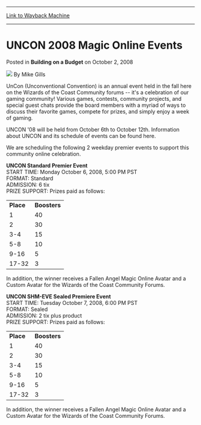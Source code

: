
---
[Link to Wayback Machine](https://web.archive.org/web/20220525221659/https://magic.wizards.com/en/articles/archive/building-budget/uncon-2008-magic-online-events-2008-10-02)

[_metadata_:author]:- "Mike Gills"
[_metadata_:description]:- "UnCon (Unconventional Convention) is an annual event held in the fall here on the Wizards of the Coast Community forums -- it's a celebration of our gaming community! Various games, contests, community projects, and special guest chats provide the board members with a myriad of ways to discuss their favorite games, compete for prizes, and simply enjoy a week of gaming. UNCON"
[_metadata_:generator]:- "Drupal 7 (http://drupal.org)"
[_metadata_:node]:- "688231"
[_metadata_:publish_date]:- "2008-10-02"
[_metadata_:source]:- "div-main-content"
[_metadata_:title]:- "UNCON 2008 Magic Online Events"
[_metadata_:wayback_capture_timestamp]:- "2022-05-25 22:16:59"
[_metadata_:wayback_raw_url]:- "https://web.archive.org/web/20220525221659id_/https://magic.wizards.com/en/articles/archive/building-budget/uncon-2008-magic-online-events-2008-10-02"
[_metadata_:wayback_url]:- "https://magic.wizards.com/en/articles/archive/building-budget/uncon-2008-magic-online-events-2008-10-02"
---


UNCON 2008 Magic Online Events
==============================



 Posted in **Building on a Budget**
 on October 2, 2008 






![](https://media.magic.wizards.com/styles/auth_small/public/generic-avatar-150_352.png)
By Mike Gills











UnCon (Unconventional Convention) is an annual event held in the fall here on the Wizards of the Coast Community forums -- it's a celebration of our gaming community! Various games, contests, community projects, and special guest chats provide the board members with a myriad of ways to discuss their favorite games, compete for prizes, and simply enjoy a week of gaming. 


UNCON '08 will be held from October 6th to October 12th. Information about UNCON and its schedule of events can be found here.


We are scheduling the following 2 weekday premier events to support this community online celebration.


**UNCON Standard Premier Event**  
 START TIME: Monday October 6, 2008, 5:00 PM PST  
 FORMAT: Standard  
 ADMISSION: 6 tix  
 PRIZE SUPPORT: Prizes paid as follows:




|  |  |
| --- | --- |
| **Place** | **Boosters** |
| 1 | 40 |
| 2 | 30 |
| 3-4 | 15 |
| 5-8 | 10 |
| 9-16 | 5 |
| 17-32 | 3 |

In addition, the winner receives a Fallen Angel Magic Online Avatar and a Custom Avatar for the Wizards of the Coast Community Forums.


**UNCON SHM-EVE Sealed Premiere Event**  
 START TIME: Tuesday October 7, 2008, 6:00 PM PST  
 FORMAT: Sealed  
 ADMISSION: 2 tix plus product  
 PRIZE SUPPORT: Prizes paid as follows:




|  |  |
| --- | --- |
| **Place** | **Boosters** |
| 1 | 40 |
| 2 | 30 |
| 3-4 | 15 |
| 5-8 | 10 |
| 9-16 | 5 |
| 17-32 | 3 |

In addition, the winner receives a Fallen Angel Magic Online Avatar and a Custom Avatar for the Wizards of the Coast Community Forums.







